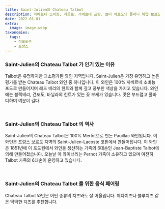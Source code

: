 ```yaml
---
title: Saint-Julien의 Chateau Talbot
description: 까베르네 소비뇽, 메를로, 까베르네 프랑, 쁘띠 베르도의 풀바디 복합 보르도 블렌드는 잘 익은 블랙베리와 카시스 향과 담배와 삼나무의 힌트가 어우러져 흥미진진하고 기억에 남을 와인 경험을 선사합니다.
date: 2022-01-01
extra:
  image: image.webp
taxonomies:
  tags: 
    - 적포도주
    - 프랑스
---
```



### Saint-Julien의 Chateau Talbot 가 인기 있는 이유

Talbot은 유명하지만 과소평가된 와인 지역입니다. Saint-Julien은 가장 유명하고 높은 평가를 받는 Chateau Talbot 와인 중 하나입니다. 이 와인은 100% 까베르네 소비뇽 포도로 만들어지며 레드 베리의 힌트와 함께 깊고 풍부한 색상을 가지고 있습니다. 와인에는 블랙베리, 건포도, 바닐라의 힌트가 있는 꽃 부케가 있습니다. 맛은 부드럽고 풀바디하며 여운이 길다.

&nbsp;  

### Saint-Julien의 Chateau Talbot 의 역사

Saint-Julien의 Chateau Talbot은 100% Merlot으로 만든 Pauillac 와인입니다. 이 와인은 프랑스 보르도 지역의 Saint-Julien-Lacoste 코뮌에서 만들어집니다. 이 와인은 1851년에 이 포도원에서 와인을 생산하는 가족의 6대손인 Jean-Baptiste Talbot에 의해 만들어졌습니다. 오늘날 이 와이너리는 Pernot 가족이 소유하고 있으며 여전히 Talbot 가족의 6대손이 운영하고 있습니다.

&nbsp;  

### Saint-Julien의 Chateau Talbot 를 위한 음식 페어링

Chateau Talbot 와인은 어떤 종류의 치즈와도 잘 어울립니다. 체다치즈나 블루치즈 같은 딱딱한 치즈를 추천합니다.

&nbsp;  
